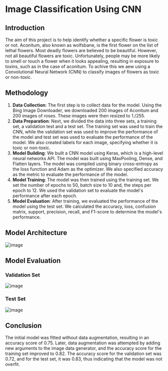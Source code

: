 # Image Classification Using CNN
## Introduction
The aim of this project is to help identify whether a specific flower is toxic or not. Aconitum, also known as wolfsbane, is the first flower on the list of lethal flowers. Most deadly flowers are believed to be beautiful. However, not all beautiful flowers are toxic. Unfortunately, people may be more likely to smell or touch a flower when it looks appealing, resulting in exposure to toxins, such as in the case of aconitum. To achive this we aew using a Convolutional Neural Network (CNN) to classify images of flowers as toxic or non-toxic.
## Methodology
1. **Data Collection**: The first step is to collect data for the model. Using the Bing Image Downloader, we downloaded 200 images of Aconitum and 200 images of roses. These images were then resized to 1./255.
2. **Data Preparation**: Next, we divided the data into three sets, a training set, a validation test and a test set. The training set was used to train the CNN, while the validation set was used to improve the performance of the model and test set was used to evaluate the performance of the model. We also created labels for each image, specifying whether it is toxic or non-toxic.
3. **Model Building**: We built a CNN model using Keras, which is a high-level neural networks API. The model was built using MaxPooling, Dense, and Flatten layers. The model was compiled using binary cross-entropy as the loss function and Adam as the optimizer. We also specified accuracy as the metric to evaluate the performance of the model.
4. **Model Training**: The model was then trained using the training set. We set the number of epochs to 50, batch size to 10 and, the steps per epoch to 12. We used the validation set to evaluate the model's performance after each epoch.
5. **Model Evaluation**: After training, we evaluated the performance of the model using the test set. We calculated the accuracy, loss, confusion matrix, support, precision, recall, and F1-score to determine the model's performance.
## Model Architecture
  ![image](https://user-images.githubusercontent.com/48169929/226818748-72bc7f78-aa19-4329-8ceb-0ee35542b0a6.png)
## Model Evaluation
### Validation Set
  ![image](https://user-images.githubusercontent.com/48169929/226819192-49377ccc-20dd-4486-9bb9-bfd1fca85695.png)
### Test Set
  ![image](https://user-images.githubusercontent.com/48169929/226819276-04085b82-1f77-403f-beee-50819730ec01.png)
## Conclusion
The initial model was fitted without data augmentation, resulting in an accuracy score of 0.75. Later, data augmentation was attempted by adding new arguments to the image data generator, and the accuracy score for the training set improved to 0.82. The accuracy score for the validation set was 0.72, and for the test set, it was 0.83, thus indicating that the model was not overfit.


